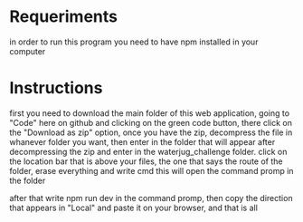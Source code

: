 # Requeriments

in order to run this program you need to have npm installed in your computer

# Instructions

first you need to download the main folder of this web application, going to "Code" here on github and clicking on the green code button, there click on the "Download as zip" option, once you have the zip, decompress the file in whanever folder you want, then enter in the folder that will appear after decompressing the zip and enter in the waterjug_challenge folder. click on the location bar that is above your files, the one that says the route of the folder, erase everything and write cmd this will open the command promp in the folder

after that write npm run dev in the command promp, then copy the direction that appears in "Local" and paste it on your browser, and that is all
